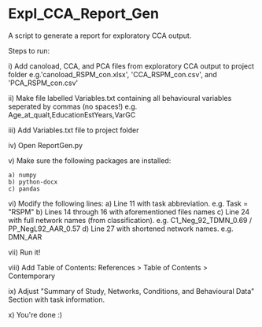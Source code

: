 # Expl_CCA_Report_Gen
A script to generate a report for exploratory CCA output.

Steps to run:

i) Add canoload, CCA, and PCA files from exploratory CCA output to project folder
    e.g.'canoload_RSPM_con.xlsx', 'CCA_RSPM_con.csv', and 'PCA_RSPM_con.csv'

ii) Make file labelled Variables.txt containing all behavioural variables seperated by commas (no spaces!)
    e.g. Age_at_qualt,EducationEstYears,VarGC
    
iii) Add Variables.txt file to project folder

iv) Open ReportGen.py

v) Make sure the following packages are installed:

    a) numpy
    b) python-docx
    c) pandas
  
vi) Modify the following lines:
  a) Line 11 with task abbreviation. e.g. Task = "RSPM"
  b) Lines 14 through 16 with aforementioned files names
  c) Line 24 with full network names (from classification). e.g. C1_Neg_92_TDMN_0.69 / PP_NegL92_AAR_0.57
  d) Line 27 with shortened network names. e.g. DMN_AAR
 
vii) Run it!

viii) Add Table of Contents: References > Table of Contents > Contemporary

ix) Adjust "Summary of Study, Networks, Conditions, and Behavioural Data" Section with task information.

x) You're done :)

